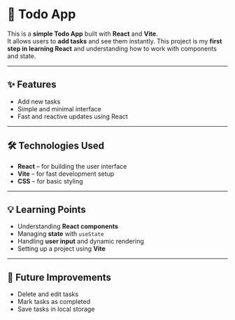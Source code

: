 # 📝 Todo App

This is a **simple Todo App** built with **React** and **Vite**.  
It allows users to **add tasks** and see them instantly. This project is my **first step in learning React** and understanding how to work with components and state.  

---

## ✨ Features

- Add new tasks  
- Simple and minimal interface  
- Fast and reactive updates using React  

---

## 🛠️ Technologies Used

- **React** – for building the user interface  
- **Vite** – for fast development setup  
- **CSS** – for basic styling  

---

## 💡 Learning Points

- Understanding **React components**  
- Managing **state** with `useState`  
- Handling **user input** and dynamic rendering  
- Setting up a project using **Vite**  

---

## 🚀 Future Improvements

- Delete and edit tasks  
- Mark tasks as completed  
- Save tasks in local storage  
